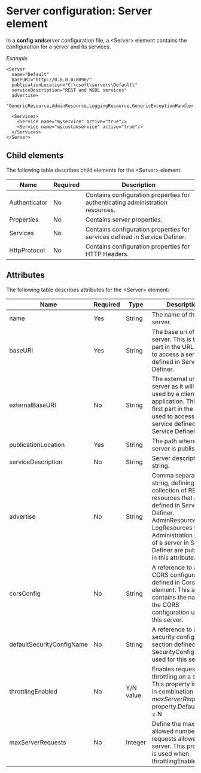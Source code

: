 # Server configuration: Server element

In a **config.xml**server configuration file, a \<Server> element contains the configuration for a server and its services.

*Example*

```language-xml
<Server 
  name="Default" 
  baseURI="http://0.0.0.0:8090/" 
  publicationLocation="C:\usoft\servers\Default\" 
  serviceDescription="REST and WSDL services" 
  advertise=
    "GenericResource,AdminResource,LoggingResource,GenericExceptionHandler,">     
  <Services>         
    <Service name="myservice" active="true"/>         
    <Service name="mycustomservice" active="true"/>      
  </Services>
</Server>

```

## Child elements

The following table describes child elements for the \<Server> element:

|**Name**|**Required**|**Description**|
|--------|--------|--------|
|Authenticator|No      |Contains configuration properties for authenticating administration resources.|
|Properties|No      |Contains server properties.|
|Services|No      |Contains configuration properties for services defined in Service Definer.|
|HttpProtocol|No      |Contains configuration properties for HTTP Headers.|



## Attributes

The following table describes attributes for the \<Server> element:

|**Name**|**Required**|**Type**|**Description**|
|--------|--------|--------|--------|
|name    |Yes     |String  |The name of the server.|
|baseURI |Yes     |String  |The base uri of the server. This is the first part in the URL used to access a service defined in Service Definer.|
|externalBaseURI|No      |String  |The external uri of the server as it will be used by a client application. This is the first part in the URL used to access a service defined in Service Definer.|
|publicationLocation|Yes     |String  |The path where the server is published.|
|serviceDescription|No      |String  |Server description string.|
|advertise|No      |String  |Comma separated string, defining a collection of REST resources that are not defined in Service Definer. AdminResource, LogResources from Administration page of a server in Service Definer are published in this attribute.|
|corsConfig|No      |String  |A reference to a CORS configuration defined in Cors element. This attribute contains the name of the CORS configuration used for this server.|
|defaultSecurityConfigName|No      |String  |A reference to a security configuration section defined in SecurityConfig.xml used for this server.|
|throttlingEnabled|No      |Y/N value|Enables requests throttling on a server. This property is used in combination with *maxServerRequests* property.Default value = N|
|maxServerRequests|No      |Integer |Define the maximum allowed number of requests allowed by a server. This property is used when throttlingEnabled="Y".|